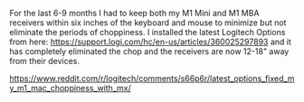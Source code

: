 For the last 6-9 months I had to keep both my M1 Mini and M1 MBA receivers within six inches of the keyboard and mouse to minimize but not eliminate the periods of choppiness. I installed the latest Logitech Options from here: https://support.logi.com/hc/en-us/articles/360025297893 and it has completely eliminated the chop and the receivers are now 12-18" away from their devices.

https://www.reddit.com/r/logitech/comments/s66p6r/latest_options_fixed_my_m1_mac_choppiness_with_mx/
